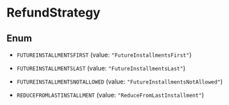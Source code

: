 
# RefundStrategy

## Enum


* `FUTUREINSTALLMENTSFIRST` (value: `"FutureInstallmentsFirst"`)

* `FUTUREINSTALLMENTSLAST` (value: `"FutureInstallmentsLast"`)

* `FUTUREINSTALLMENTSNOTALLOWED` (value: `"FutureInstallmentsNotAllowed"`)

* `REDUCEFROMLASTINSTALLMENT` (value: `"ReduceFromLastInstallment"`)




